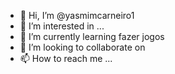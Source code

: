 - 👋 Hi, I’m @yasmimcarneiro1
- 👀 I’m interested in ...
- 🌱 I’m currently learning fazer jogos
- 💞️ I’m looking to collaborate on 
- 📫 How to reach me ...

<!---
yasmimcarneiro1/yasmimcarneiro1 is a ✨ special ✨ repository because its `README.md` (this file) appears on your GitHub profile.
You can click the Preview link to take a look at your changes.
--->
